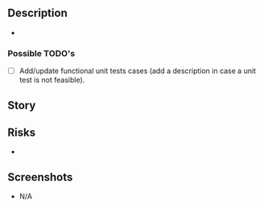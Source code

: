 ## Description

-

### Possible TODO's

- [ ] Add/update functional unit tests cases (add a description in case a unit test is not feasible).

## Story



## Risks

-

## Screenshots

- N/A

